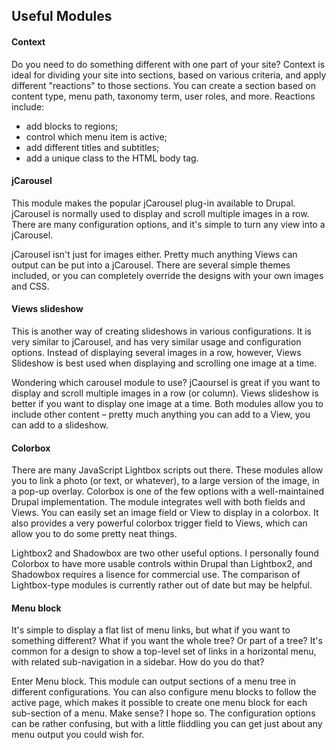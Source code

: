 ## Useful Modules

#### Context
Do you need to do something different with one part of your site? Context is ideal for dividing your site into sections, based on various criteria, and apply different "reactions" to those sections. You can create a section based on content type, menu path, taxonomy term, user roles, and more. Reactions include:
* add blocks to regions;
* control which menu item is active;
* add different titles and subtitles;
* add a unique class to the HTML body tag.

#### jCarousel
This module makes the popular jCarousel plug-in available to Drupal. jCarousel is normally used to display and scroll multiple images in a row. There are many configuration options, and it's simple to turn any view into a jCarousel.

jCarousel isn't just for images either. Pretty much anything Views can output can be put into a jCarousel. There are several simple themes included, or you can completely override the designs with your own images and CSS.

#### Views slideshow
This is another way of creating slideshows in various configurations. It is very similar to jCarousel, and has very similar usage and configuration options. Instead of displaying several images in a row, however, Views Slideshow is best used when displaying and scrolling one image at a time.

Wondering which carousel module to use? jCaoursel is great if you want to display and scroll multiple images in a row (or column). Views slideshow is better if you want to display one image at a time. Both modules allow you to include other content – pretty much anything you can add to a View, you can add to a slideshow.

#### Colorbox
There are many JavaScript Lightbox scripts out there. These modules allow you to link a photo (or text, or whatever), to a large version of the image, in a pop-up overlay. Colorbox is one of the few options with a well-maintained Drupal implementation. The module integrates well with both fields and Views. You can easily set an image field or View to display in a colorbox. It also provides a very powerful colorbox trigger field to Views, which can allow you to do some pretty neat things.

Lightbox2 and Shadowbox are two other useful options. I personally found Colorbox to have more usable controls within Drupal than Lightbox2, and Shadowbox requires a lisence for commercial use. The comparison of Lightbox-type modules is currently rather out of date but may be helpful.

#### Menu block
It's simple to display a flat list of menu links, but what if you want to something different? What if you want the whole tree? Or part of a tree? It's common for a design to show a top-level set of links in a horizontal menu, with related sub-navigation in a sidebar. How do you do that?

Enter Menu block. This module can output sections of a menu tree in different configurations. You can also configure menu blocks to follow the active page, which makes it possible to create one menu block for each sub-section of a menu. Make sense? I hope so. The configuration options can be rather confusing, but with a little fliddling you can get just about any menu output you could wish for.


